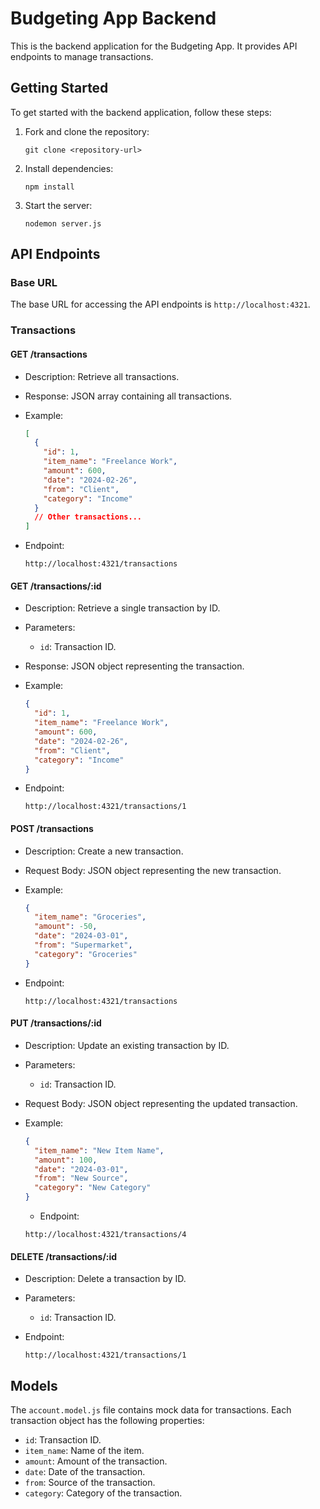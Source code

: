 # Budgeting App Backend

This is the backend application for the Budgeting App. It provides API endpoints to manage transactions.

## Getting Started

To get started with the backend application, follow these steps:

1. Fork and clone the repository:

   ```
   git clone <repository-url>
   ```

2. Install dependencies:

   ```
   npm install
   ```

3. Start the server:

   ```
   nodemon server.js
   ```

## API Endpoints

### Base URL

The base URL for accessing the API endpoints is `http://localhost:4321`.

### Transactions

#### GET /transactions

- Description: Retrieve all transactions.
- Response: JSON array containing all transactions.
- Example:

  ```json
  [
    {
      "id": 1,
      "item_name": "Freelance Work",
      "amount": 600,
      "date": "2024-02-26",
      "from": "Client",
      "category": "Income"
    }
    // Other transactions...
  ]
  ```

- Endpoint:

  ```
  http://localhost:4321/transactions
  ```

#### GET /transactions/:id

- Description: Retrieve a single transaction by ID.
- Parameters:
  - `id`: Transaction ID.
- Response: JSON object representing the transaction.
- Example:

  ```json
  {
    "id": 1,
    "item_name": "Freelance Work",
    "amount": 600,
    "date": "2024-02-26",
    "from": "Client",
    "category": "Income"
  }
  ```

- Endpoint:

  ```
  http://localhost:4321/transactions/1
  ```

#### POST /transactions

- Description: Create a new transaction.
- Request Body: JSON object representing the new transaction.
- Example:

  ```json
  {
    "item_name": "Groceries",
    "amount": -50,
    "date": "2024-03-01",
    "from": "Supermarket",
    "category": "Groceries"
  }
  ```

- Endpoint:

  ```
  http://localhost:4321/transactions
  ```

#### PUT /transactions/:id

- Description: Update an existing transaction by ID.
- Parameters:
  - `id`: Transaction ID.
- Request Body: JSON object representing the updated transaction.
- Example:

  ```json
  {
    "item_name": "New Item Name",
    "amount": 100,
    "date": "2024-03-01",
    "from": "New Source",
    "category": "New Category"
  }
  ```

  - Endpoint:

  ```
  http://localhost:4321/transactions/4
  ```

#### DELETE /transactions/:id

- Description: Delete a transaction by ID.
- Parameters:

  - `id`: Transaction ID.

- Endpoint:

  ```
  http://localhost:4321/transactions/1
  ```

## Models

The `account.model.js` file contains mock data for transactions. Each transaction object has the following properties:

- `id`: Transaction ID.
- `item_name`: Name of the item.
- `amount`: Amount of the transaction.
- `date`: Date of the transaction.
- `from`: Source of the transaction.
- `category`: Category of the transaction.

